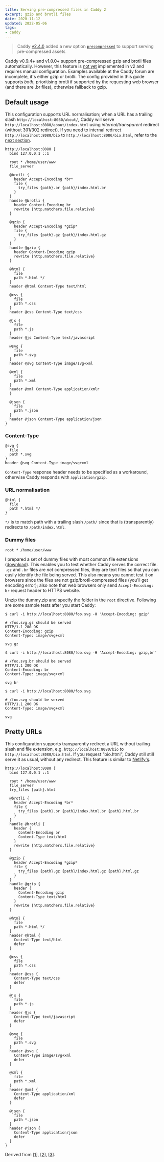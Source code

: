 ```yaml
---
title: Serving pre-compressed files in Caddy 2
excerpt: gzip and brotli files
date: 2020-11-12
updated: 2022-05-06
tags:
- caddy
---
```


> Caddy [v2.4.0](https://github.com/caddyserver/caddy/releases/tag/v2.4.0-beta.2) added a new option [`precompressed`](https://caddyserver.com/docs/caddyfile/directives/file_server) to support serving pre-compressed assets.

Caddy v0.9.4+ and v1.0.0+ support pre-compressed gzip and brotli files automatically. However, this feature is [not yet](https://github.com/caddyserver/caddy/issues/2665) implemented in v2 and requires manual configuration. Examples available at the Caddy forum are incomplete, it's either gzip or brotli. The config provided in this guide supports _both_, prioritising brotli if supported by the requesting web browser (and there are .br files), otherwise fallback to gzip.

## Default usage

This configuration supports URL normalisation; when a URL has a trailing slash `http://localhost:8080/about/`, Caddy will serve `http://localhost:8080/about/index.html` using _internal/transparent_ redirect (without 301/302 redirect). If you need to internal redirect `http://localhost:8080/bio` to `http://localhost:8080/bio.html`, refer to the [next section](#Pretty-URLs).

``` plain Caddyfile
http://localhost:8080 {
  bind 127.0.0.1 ::1

  root * /home/user/www
  file_server

  @brotli {
    header Accept-Encoding *br*
    file {
      try_files {path}.br {path}/index.html.br
    }
  }
  handle @brotli {
    header Content-Encoding br
    rewrite {http.matchers.file.relative}
  }

  @gzip {
    header Accept-Encoding *gzip*
    file {
      try_files {path}.gz {path}/index.html.gz
    }
  }
  handle @gzip {
    header Content-Encoding gzip
    rewrite {http.matchers.file.relative}
  }

  @html {
    file
    path *.html */
  }
  header @html Content-Type text/html

  @css {
    file
    path *.css
  }
  header @css Content-Type text/css

  @js {
    file
    path *.js
  }
  header @js Content-Type text/javascript

  @svg {
    file
    path *.svg
  }
  header @svg Content-Type image/svg+xml

  @xml {
    file
    path *.xml
  }
  header @xml Content-Type application/xmlr
  }

  @json {
    file
    path *.json
  }
  header @json Content-Type application/json
}
```

### Content-Type

```
@svg {
  file
  path *.svg
}
header @svg Content-Type image/svg+xml
```

`Content-Type` response header needs to be specified as a workaround, otherwise Caddy responds with `application/gzip`.

### URL normalisation

```
@html {
  file
  path *.html */
}
```

`*/` is to match path with a trailing slash `/path/` since that is (transparently) redirects to `/path/index.html`.

### Dummy files

```
root * /home/user/www
```

I prepared a set of dummy files with most common file extensions ([download](/files/20201112/dummy.zip)). This enables you to test whether Caddy serves the correct file. `.gz` and `.br` files are _not_ compressed files, they are text files so that you can easily identify the file being served. This also means you cannot test it on browsers since the files are not gzip/brotli-compressed files (you'll get encoding error); also note that web browsers only send `Accept-Encoding: br` request header to HTTPS website.

Unzip the dummy.zip and specify the folder in the `root` directive. Following are some sample tests after you start Caddy:

```
$ curl -i http://localhost:8080/foo.svg -H 'Accept-Encoding: gzip'

# /foo.svg.gz should be served
HTTP/1.1 200 OK
Content-Encoding: gzip
Content-Type: image/svg+xml

svg gz
```

```
$ curl -i http://localhost:8080/foo.svg -H 'Accept-Encoding: gzip,br'

# /foo.svg.br should be served
HTTP/1.1 200 OK
Content-Encoding: br
Content-Type: image/svg+xml

svg br
```

```
$ curl -i http://localhost:8080/foo.svg

# /foo.svg should be served
HTTP/1.1 200 OK
Content-Type: image/svg+xml

svg
```

## Pretty URLs

This configuration supports transparently redirect a URL without trailing slash and file extension, e.g. `http://localhost:8080/bio` to `http://localhost:8080/bio.html`. If you request "bio.html", Caddy still still serve it as usual, without any redirect. This feature is similar to [Netlify's](https://docs.netlify.com/routing/redirects/redirect-options/#trailing-slash).

``` plain Caddyfile
http://localhost:8080 {
  bind 127.0.0.1 ::1

  root * /home/user/www
  file_server
  try_files {path}.html

  @brotli {
    header Accept-Encoding *br*
    file {
      try_files {path}.br {path}/index.html.br {path}.html.br
    }
  }
  handle @brotli {
    header {
      Content-Encoding br
      Content-Type text/html
    }
    rewrite {http.matchers.file.relative}
  }

  @gzip {
    header Accept-Encoding *gzip*
    file {
      try_files {path}.gz {path}/index.html.gz {path}.html.gz
    }
  }
  handle @gzip {
    header {
      Content-Encoding gzip
      Content-Type text/html
    }
    rewrite {http.matchers.file.relative}
  }

  @html {
    file
    path *.html */
  }
  header @html {
    Content-Type text/html
    defer
  }

  @css {
    file
    path *.css
  }
  header @css {
    Content-Type text/css
    defer
  }

  @js {
    file
    path *.js
  }
  header @js {
    Content-Type text/javascript
    defer
  }

  @svg {
    file
    path *.svg
  }
  header @svg {
    Content-Type image/svg+xml
    defer
  }

  @xml {
    file
    path *.xml
  }
  header @xml {
    Content-Type application/xml
    defer
  }

  @json {
    file
    path *.json
  }
  header @json {
    Content-Type application/json
    defer
  }
}
```

Derived from [[1]](https://caddy.community/t/how-to-serve-pre-compressed-files-with-caddy-v2/8760), [[2]](https://caddy.community/t/how-to-serve-gzipped-files-automatically-in-caddy-v2/7311), [[3]](https://caddy.community/t/why-caddy-2-is-not-able-to-serve-static-brotli-files/7653).
